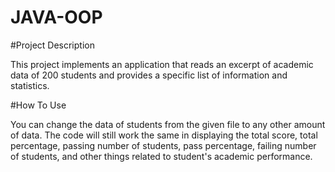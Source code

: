 # JAVA-OOP

#Project Description

This project implements an application that reads an excerpt of academic data of 200 students and provides a specific list of information and statistics.

#How To Use

You can change the data of students from the given file to any other amount of data. The code will still work the same in displaying the total score,
total percentage, passing number of students, pass percentage, failing number of students, and other things related to student's academic performance.
